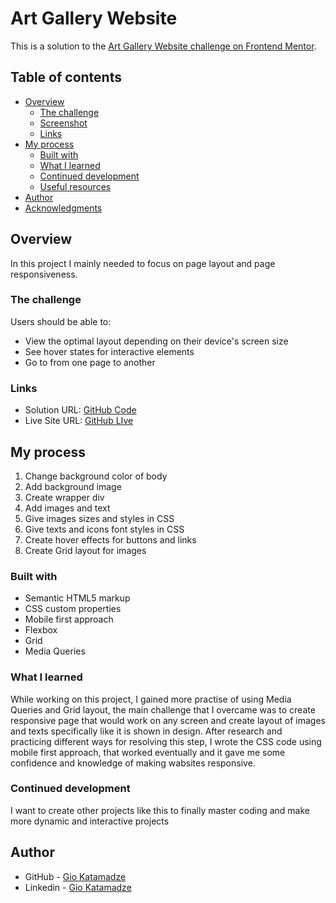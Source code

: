 # Art Gallery Website

This is a solution to the [Art Gallery Website challenge on Frontend Mentor](https://www.frontendmentor.io/challenges/art-gallery-website-yVdrZlxyA).

## Table of contents

- [Overview](#overview)
  - [The challenge](#the-challenge)
  - [Screenshot](#screenshot)
  - [Links](#links)
- [My process](#my-process)
  - [Built with](#built-with)
  - [What I learned](#what-i-learned)
  - [Continued development](#continued-development)
  - [Useful resources](#useful-resources)
- [Author](#author)
- [Acknowledgments](#acknowledgments)

## Overview

In this project I mainly needed to focus on page layout and page responsiveness.

### The challenge

Users should be able to:

- View the optimal layout depending on their device's screen size
- See hover states for interactive elements
- Go to from one page to another

### Links

- Solution URL: [GitHub Code](https://github.com/GioKatamadze/Skilled-Elearning-Landing-Page)
- Live Site URL: [GitHub LIve](https://giokatamadze.github.io/Skilled-Elearning-Landing-Page//)

## My process

1. Change background color of body
2. Add background image
3. Create wrapper div
4. Add images and text
5. Give images sizes and styles in CSS
6. Give texts and icons font styles in CSS
7. Create hover effects for buttons and links
8. Create Grid layout for images

### Built with

- Semantic HTML5 markup
- CSS custom properties
- Mobile first approach
- Flexbox
- Grid
- Media Queries

### What I learned

While working on this project, I gained more practise of using Media Queries and Grid layout, the main challenge that I overcame was to create responsive page that would work on any screen and create layout of images and texts specifically like it is shown in design. After research and practicing different ways for resolving this step, I wrote the CSS code using mobile first approach, that worked eventually and it gave me some confidence and knowledge of making wabsites responsive.

### Continued development

I want to create other projects like this to finally master coding and make more dynamic and interactive projects

## Author

- GitHub - [Gio Katamadze](https://github.com/GioKatamadze)
- Linkedin - [Gio Katamadze](https://www.linkedin.com/in/gio-katamadze-a409931a7)
